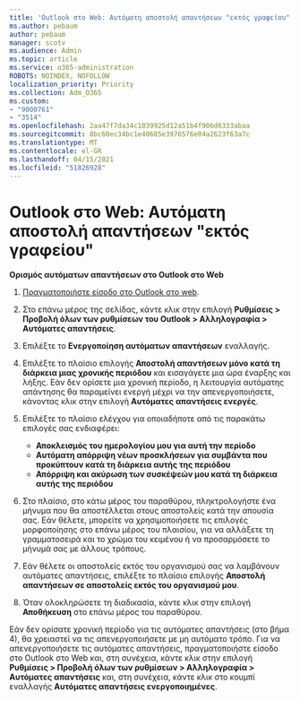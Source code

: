 ```yaml
---
title: 'Outlook στο Web: Αυτόματη αποστολή απαντήσεων "εκτός γραφείου"'
ms.author: pebaum
author: pebaum
manager: scotv
ms.audience: Admin
ms.topic: article
ms.service: o365-administration
ROBOTS: NOINDEX, NOFOLLOW
localization_priority: Priority
ms.collection: Adm_O365
ms.custom:
- "9000761"
- "3514"
ms.openlocfilehash: 2aa47f7da34c1039925d12a51b4f906d6333abaa
ms.sourcegitcommit: 8bc60ec34bc1e40685e3976576e04a2623f63a7c
ms.translationtype: MT
ms.contentlocale: el-GR
ms.lasthandoff: 04/15/2021
ms.locfileid: "51826928"
---
```

# <a name="outlook-on-the-web-send-out-of-office-replies"></a>Outlook στο Web: Αυτόματη αποστολή απαντήσεων "εκτός γραφείου"

**Ορισμός αυτόματων απαντήσεων στο Outlook στο Web**

1. [Πραγματοποιήστε είσοδο στο Outlook στο web](https://support.office.com/article/how-to-sign-in-to-outlook-on-the-web-763fab4d-0138-4814-b450-37fc286bcb79).

2. Στο επάνω μέρος της σελίδας, κάντε κλικ στην επιλογή **Ρυθμίσεις > Προβολή όλων των ρυθμίσεων του Outlook > Αλληλογραφία > Αυτόματες απαντήσεις**.

3. Επιλέξτε το **Ενεργοποίηση αυτόματων απαντήσεων** εναλλαγής.

4. Επιλέξτε το πλαίσιο επιλογής **Αποστολή απαντήσεων μόνο κατά τη διάρκεια μιας χρονικής περιόδου** και εισαγάγετε μια ώρα έναρξης και λήξης. Εάν δεν ορίσετε μια χρονική περίοδο, η λειτουργία αυτόματης απάντησης θα παραμείνει ενεργή μέχρι να την απενεργοποιήσετε, κάνοντας κλικ στην επιλογή **Αυτόματες απαντήσεις ενεργές**.

5. Επιλέξτε το πλαίσιο ελέγχου για οποιαδήποτε από τις παρακάτω επιλογές σας ενδιαφέρει:
    - **Αποκλεισμός του ημερολογίου μου για αυτή την περίοδο**
    - **Αυτόματη απόρριψη νέων προσκλήσεων για συμβάντα που προκύπτουν κατά τη διάρκεια αυτής της περιόδου**
    - **Απόρριψη και ακύρωση των συσκέψεών μου κατά τη διάρκεια αυτής της περιόδου**

6. Στο πλαίσιο, στο κάτω μέρος του παραθύρου, πληκτρολογήστε ένα μήνυμα που θα αποστέλλεται στους αποστολείς κατά την απουσία σας. Εάν θέλετε, μπορείτε να χρησιμοποιήσετε τις επιλογές μορφοποίησης στο επάνω μέρος του πλαισίου, για να αλλάξετε τη γραμματοσειρά και το χρώμα του κειμένου ή να προσαρμόσετε το μήνυμά σας με άλλους τρόπους.

7. Εάν θέλετε οι αποστολείς εκτός του οργανισμού σας να λαμβάνουν αυτόματες απαντήσεις, επιλέξτε το πλαίσιο επιλογής **Αποστολή απαντήσεων σε αποστολείς εκτός του οργανισμού μου**.

8. Όταν ολοκληρώσετε τη διαδικασία, κάντε κλικ στην επιλογή **Αποθήκευση** στο επάνω μέρος του παραθύρου.

Εάν δεν ορίσατε χρονική περίοδο για τις αυτόματες απαντήσεις (στο βήμα 4), θα χρειαστεί να τις απενεργοποιήσετε με μη αυτόματο τρόπο. Για να απενεργοποιήσετε τις αυτόματες απαντήσεις, πραγματοποιήστε είσοδο στο Outlook στο Web και, στη συνέχεια, κάντε κλικ στην επιλογή **Ρυθμίσεις > Προβολή όλων των ρυθμίσεων > Αλληλογραφία > Αυτόματες απαντήσεις** και, στη συνέχεια, κάντε κλικ στο κουμπί εναλλαγής **Αυτόματες απαντήσεις ενεργοποιημένες**.
